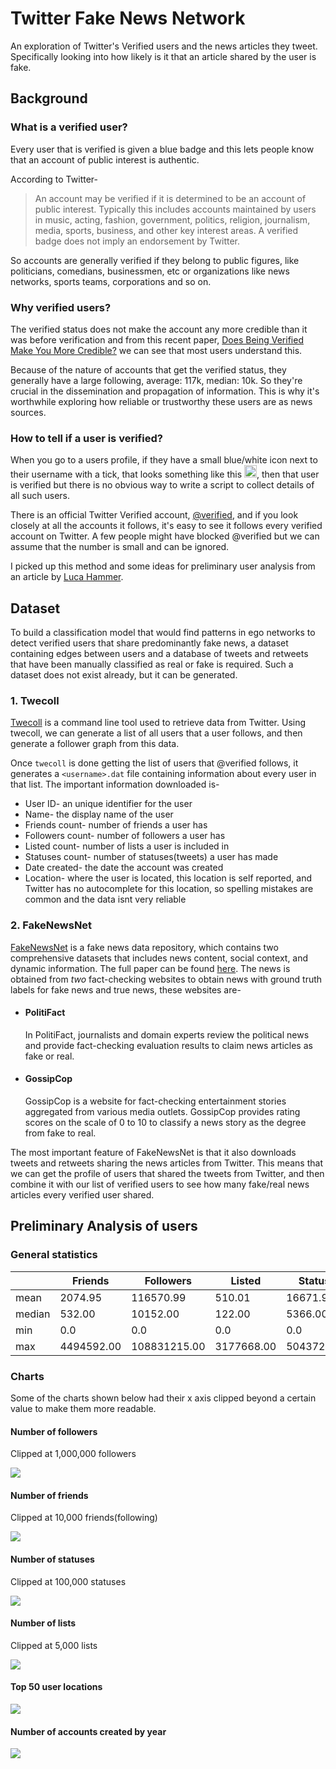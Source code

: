 # Twitter Fake News Network
An exploration of Twitter's Verified users and the news articles they tweet. Specifically looking into how likely is it that an article shared by the user is fake.

## Background
### What is a verified user?
Every user that is verified is given a blue badge and this lets people know that an account of public interest is authentic.

According to Twitter-
> An account may be verified if it is determined to be an account of public interest. Typically this includes accounts maintained by users in music, acting, fashion, government, politics, religion, journalism, media, sports, business, and other key interest areas. A verified badge does not imply an endorsement by Twitter.

So accounts are generally verified if they belong to public figures, like politicians, comedians, businessmen, etc or organizations like news networks, sports teams, corporations and so on.


### Why verified users?
The verified status does not make the account any more credible than it was before verification and from this recent paper, [Does Being Verified Make You More Credible?](https://security.cs.georgetown.edu/~tavish/twitter-credibility-chi2019.pdf) we can see that most users understand this.

Because of the nature of accounts that get the verified status, they generally have a large following, average: 117k, median: 10k. So they're crucial in the dissemination and propagation of information. This is why it's worthwhile exploring how reliable or trustworthy these users are as news sources.

### How to tell if a user is verified?
When you go to a users profile, if they have a small blue/white icon next to their username with a tick, that looks something like this <img src="https://github.com/Aveek-Saha/TwitterFakeNet/blob/master/figures/verified.png" width="20" title="verified icon">, then that user is verified but there is no obvious way to write a script to collect details of all such users.

There is an official Twitter Verified account, [@verified](https://twitter.com/verified), and if you look closely at all the accounts it follows, it's easy to see it follows every verified account on Twitter. A few people might have blocked @verified but we can assume that the number is small and can be ignored. 

I picked up this method and some ideas for preliminary user analysis from an article by [Luca Hammer](https://medium.com/startup-grind/analyzing-205-718-verified-twitter-users-cf0811781ac8).


## Dataset
To build a classification model that would find patterns in ego networks to detect verified users that share predominantly fake news, a dataset containing edges between users and a database of tweets and retweets that have been manually classified as real or fake is required. Such a dataset does not exist already, but it can be generated.

### 1. Twecoll
[Twecoll](https://github.com/jdevoo/twecoll) is a command line tool used to retrieve data from Twitter. Using twecoll, we can generate a list of all users that a user follows, and then generate a follower graph from this data.

Once `twecoll` is done getting the list of users that @verified follows, it generates a `<username>.dat` file containing information about every user in that list. The important information downloaded is-
- User ID- an unique identifier for the user
- Name- the display name of the user
- Friends count- number of friends a user has
- Followers count- number of followers a user has
- Listed count- number of lists a user is included in
- Statuses count- number of statuses(tweets) a user has made
- Date created- the date the account was created
- Location- where the user is located, this location is self reported, and Twitter has no autocomplete for this location, so spelling mistakes are common and the data isnt very reliable

### 2. FakeNewsNet
[FakeNewsNet](https://github.com/KaiDMML/FakeNewsNet) is a fake news data repository, which contains two comprehensive datasets that includes news content, social context, and dynamic information. The full paper can be found [here](https://arxiv.org/pdf/1809.01286.pdf). The news is obtained from *two* fact-checking websites to obtain news with ground truth labels for fake news and true news, these websites are-

- #### PolitiFact
	 In PolitiFact, journalists and domain experts review the political news and provide fact-checking evaluation results to claim news articles as fake or real.
- #### GossipCop
	 GossipCop is a website for fact-checking entertainment stories aggregated from various media outlets. GossipCop provides rating scores on the
scale of 0 to 10 to classify a news story as the degree from fake to real.

The most important feature of FakeNewsNet is that it also downloads tweets and retweets sharing the news articles from Twitter. This means that we can get the profile of users that shared the tweets from Twitter, and then combine it with our list of verified users to see how many fake/real news articles every verified user shared.


## Preliminary Analysis of users

### General statistics
|        | Friends    | Followers    | Listed     | Statuses    |
|--------|------------|--------------|------------|-------------|
| mean   | 2074.95    | 116570.99    | 510.01     | 16671.92    |
| median | 532.00     | 10152.00     | 122.00     | 5366.00     |
| min    | 0.0        | 0.0          | 0.0        | 0.0         |
| max    | 4494592.00 | 108831215.00 | 3177668.00 | 50437226.00 |


### Charts
Some of the charts shown below had their x axis clipped beyond a certain value to make them more readable.

#### Number of followers
Clipped at 1,000,000 followers

<img src="https://github.com/Aveek-Saha/TwitterFakeNet/blob/master/figures/followers.png" >

#### Number of friends
Clipped at 10,000 friends(following)

<img src="https://github.com/Aveek-Saha/TwitterFakeNet/blob/master/figures/friends.png" >


#### Number of statuses
Clipped at 100,000 statuses

<img src="https://github.com/Aveek-Saha/TwitterFakeNet/blob/master/figures/status.png" >


#### Number of lists
Clipped at 5,000 lists

<img src="https://github.com/Aveek-Saha/TwitterFakeNet/blob/master/figures/listed.png" >

#### Top 50 user locations

<img src="https://github.com/Aveek-Saha/TwitterFakeNet/blob/master/figures/location.png" >

#### Number of accounts created by year

<img src="https://github.com/Aveek-Saha/TwitterFakeNet/blob/master/figures/by_year.png" >






